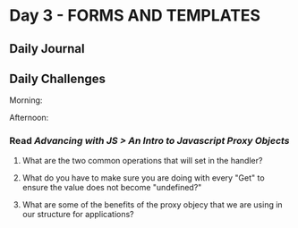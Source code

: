 # Day 3 - FORMS AND TEMPLATES

## Daily Journal


## Daily Challenges

Morning: 

Afternoon: 

### Read *Advancing with JS > An Intro to Javascript Proxy Objects*

1. What are the two common operations that will set in the handler?

2. What do you have to make sure you are doing with every "Get" to ensure the value does not become "undefined?"

3. What are some of the benefits of the proxy objecy that we are using in our structure for applications?